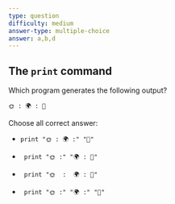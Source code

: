 ```yaml
---
type: question
difficulty: medium
answer-type: multiple-choice
answer: a,b,d
---
```


## The `print` command

Which program generates the following output?

```
🌞 : 🌍 : 🌛
```

Choose all correct answer:

- ```evy
  print "🌞 : 🌍 :" "🌛"
  ```
- ```evy
   print "🌞 :" "🌍 : 🌛"
  ```
- ```evy
   print "🌞  :  🌍 : 🌛"
  ```
- ```evy
   print "🌞 :" "🌍 :" "🌛"
  ```
